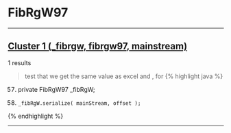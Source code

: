 # FibRgW97

***

## [Cluster 1 (_fibrgw, fibrgw97, mainstream)](./1)
1 results
> test that we get the same value as excel and , for 
{% highlight java %}
57. private FibRgW97 _fibRgW;
1069.     _fibRgW.serialize( mainStream, offset );
{% endhighlight %}

***

